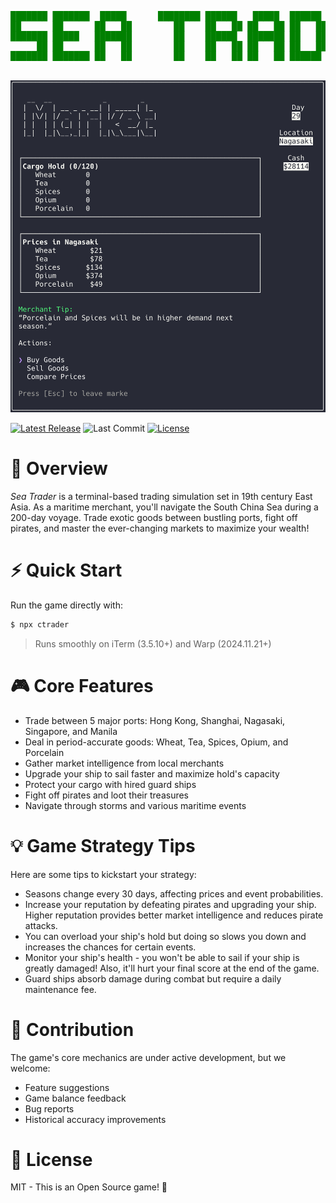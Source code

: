 <pre style="color:green;background:transparent">
███████ ███████  █████      ████████ ██████   █████  ██████  ███████ ██████  
██      ██      ██   ██        ██    ██   ██ ██   ██ ██   ██ ██      ██   ██ 
███████ █████   ███████        ██    ██████  ███████ ██   ██ █████   ██████  
     ██ ██      ██   ██        ██    ██   ██ ██   ██ ██   ██ ██      ██   ██ 
███████ ███████ ██   ██        ██    ██   ██ ██   ██ ██████  ███████ ██   ██ 
</pre>

<br />

<img src="./screenshot.png" alt="Screenshot of the game in Warp terminal" />

<br />

[![Latest Release](https://img.shields.io/github/v/release/zyishai/sea-trader?include_prereleases&style=flat&color=4A4E69&labelColor=22223B)](https://github.com/zyishai/sea-trader/releases)
![Last Commit](https://img.shields.io/github/last-commit/zyishai/sea-trader?style=flat&color=4A4E69&labelColor=22223B)
[![License](https://img.shields.io/github/license/zyishai/sea-trader?style=flat&color=4A4E69&labelColor=22223B)](https://github.com/zyishai/sea-trader/blob/main/LICENSE)

# 🚢 Overview
*Sea Trader* is a terminal-based trading simulation set in 19th century East Asia. As a maritime merchant, you'll navigate the South China Sea during a 200-day voyage. Trade exotic goods between bustling ports, fight off pirates, and master the ever-changing markets to maximize your wealth!

# ⚡️ Quick Start
Run the game directly with:
```bash
$ npx ctrader
```
> Runs smoothly on iTerm (3.5.10+) and Warp (2024.11.21+)

# 🎮 Core Features
- Trade between 5 major ports: Hong Kong, Shanghai, Nagasaki, Singapore, and Manila
- Deal in period-accurate goods: Wheat, Tea, Spices, Opium, and Porcelain
- Gather market intelligence from local merchants
- Upgrade your ship to sail faster and maximize hold's capacity
- Protect your cargo with hired guard ships
- Fight off pirates and loot their treasures
- Navigate through storms and various maritime events

# 💡 Game Strategy Tips
Here are some tips to kickstart your strategy:
- Seasons change every 30 days, affecting prices and event probabilities.
- Increase your reputation by defeating pirates and upgrading your ship. Higher reputation provides better market intelligence and reduces pirate attacks.
- You can overload your ship's hold but doing so slows you down and increases the chances for certain events.
- Monitor your ship's health - you won't be able to sail if your ship is greatly damaged! Also, it'll hurt your final score at the end of the game.
- Guard ships absorb damage during combat but require a daily maintenance fee.

# 🤝 Contribution
The game's core mechanics are under active development, but we welcome:
- Feature suggestions
- Game balance feedback
- Bug reports
- Historical accuracy improvements

# 📜 License
MIT - This is an Open Source game! 💪

